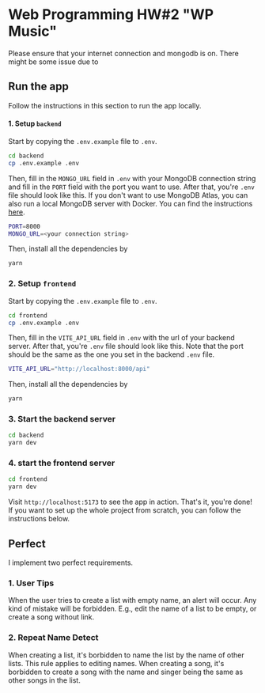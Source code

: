 # Web Programming HW#2 "WP Music"

Please ensure that your internet connection and mongodb is on.
There might be some issue due to 

## Run the app

Follow the instructions in this section to run the app locally.

#### 1. Setup `backend`

Start by copying the `.env.example` file to `.env`.

```bash
cd backend
cp .env.example .env
```

Then, fill in the `MONGO_URL` field in `.env` with your MongoDB connection string and fill in the `PORT` field with the port you want to use. After that, you're `.env` file should look like this. If you don't want to use MongoDB Atlas, you can also run a local MongoDB server with Docker. You can find the instructions [here](https://hub.docker.com/_/mongo).

```bash
PORT=8000
MONGO_URL=<your connection string>
```

Then, install all the dependencies by

```bash
yarn
```

### 2. Setup `frontend`

Start by copying the `.env.example` file to `.env`.

```bash
cd frontend
cp .env.example .env
```

Then, fill in the `VITE_API_URL` field in `.env` with the url of your backend server. After that, you're `.env` file should look like this. Note that the port should be the same as the one you set in the backend `.env` file.

```bash
VITE_API_URL="http://localhost:8000/api"
```

Then, install all the dependencies by

```bash
yarn
```

### 3. Start the backend server

```bash
cd backend
yarn dev
```

### 4. start the frontend server

```bash
cd frontend
yarn dev
```

Visit `http://localhost:5173` to see the app in action. That's it, you're done! If you want to set up the whole project from scratch, you can follow the instructions below.

## Perfect

I implement two perfect requirements.

### 1. User Tips

When the user tries to create a list with empty name, an alert will occur. Any kind of mistake will be forbidden. E.g., edit the name of a list to be empty, or create a song without link.

### 2. Repeat Name Detect

When creating a list, it's borbidden to name the list by the name of other lists. This rule applies to editing names.
When creating a song, it's borbidden to create a song with the name and singer being the same as other songs in the list.
